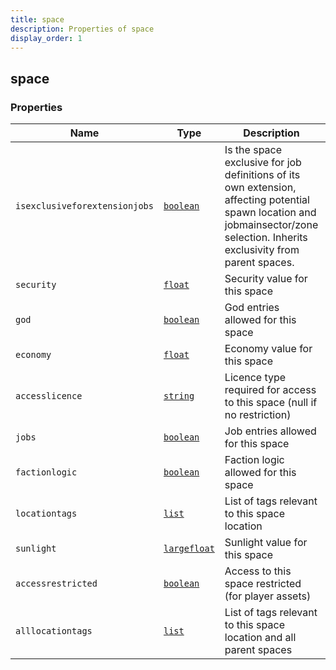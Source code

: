 ```yaml
---
title: space
description: Properties of space
display_order: 1
---
```


## space

### Properties

| Name | Type | Description | Origin |
|------|------|-------------|--------|
| `isexclusiveforextensionjobs` | [`boolean`](./boolean.md) | Is the space exclusive for job definitions of its own extension, affecting potential spawn location and jobmainsector/zone selection. Inherits exclusivity from parent spaces. | (this) |
| `security` | [`float`](./float.md) | Security value for this space | (this) |
| `god` | [`boolean`](./boolean.md) | God entries allowed for this space | (this) |
| `economy` | [`float`](./float.md) | Economy value for this space | (this) |
| `accesslicence` | [`string`](./string.md) | Licence type required for access to this space (null if no restriction) | (this) |
| `jobs` | [`boolean`](./boolean.md) | Job entries allowed for this space | (this) |
| `factionlogic` | [`boolean`](./boolean.md) | Faction logic allowed for this space | (this) |
| `locationtags` | [`list`](./list.md) | List of tags relevant to this space location | (this) |
| `sunlight` | [`largefloat`](./largefloat.md) | Sunlight value for this space | (this) |
| `accessrestricted` | [`boolean`](./boolean.md) | Access to this space restricted (for player assets) | (this) |
| `alllocationtags` | [`list`](./list.md) | List of tags relevant to this space location and all parent spaces | (this) |

